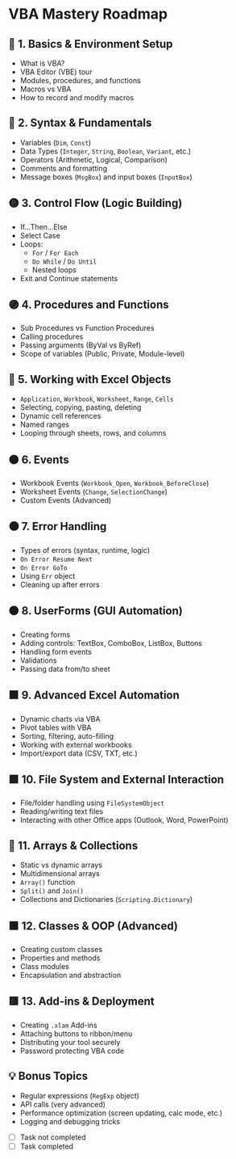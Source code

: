 
# VBA Mastery Roadmap

## 🧠 1. Basics & Environment Setup
- What is VBA?
- VBA Editor (VBE) tour
- Modules, procedures, and functions
- Macros vs VBA
- How to record and modify macros

## 🔵 2. Syntax & Fundamentals
- Variables (`Dim`, `Const`)
- Data Types (`Integer`, `String`, `Boolean`, `Variant`, etc.)
- Operators (Arithmetic, Logical, Comparison)
- Comments and formatting
- Message boxes (`MsgBox`) and input boxes (`InputBox`)

## 🟡 3. Control Flow (Logic Building)
- If...Then...Else
- Select Case
- Loops:
  - `For` / `For Each`
  - `Do While` / `Do Until`
  - Nested loops
- Exit and Continue statements

## 🟣 4. Procedures and Functions
- Sub Procedures vs Function Procedures
- Calling procedures
- Passing arguments (ByVal vs ByRef)
- Scope of variables (Public, Private, Module-level)

## 🔴 5. Working with Excel Objects
- `Application`, `Workbook`, `Worksheet`, `Range`, `Cells`
- Selecting, copying, pasting, deleting
- Dynamic cell references
- Named ranges
- Looping through sheets, rows, and columns

## 🟠 6. Events
- Workbook Events (`Workbook_Open`, `Workbook_BeforeClose`)
- Worksheet Events (`Change`, `SelectionChange`)
- Custom Events (Advanced)

## ⚫ 7. Error Handling
- Types of errors (syntax, runtime, logic)
- `On Error Resume Next`
- `On Error GoTo`
- Using `Err` object
- Cleaning up after errors

## 🟤 8. UserForms (GUI Automation)
- Creating forms
- Adding controls: TextBox, ComboBox, ListBox, Buttons
- Handling form events
- Validations
- Passing data from/to sheet

## 🟧 9. Advanced Excel Automation
- Dynamic charts via VBA
- Pivot tables with VBA
- Sorting, filtering, auto-filling
- Working with external workbooks
- Import/export data (CSV, TXT, etc.)

## 🟩 10. File System and External Interaction
- File/folder handling using `FileSystemObject`
- Reading/writing text files
- Interacting with other Office apps (Outlook, Word, PowerPoint)

## 🔷 11. Arrays & Collections
- Static vs dynamic arrays
- Multidimensional arrays
- `Array()` function
- `Split()` and `Join()`
- Collections and Dictionaries (`Scripting.Dictionary`)

## 🟫 12. Classes & OOP (Advanced)
- Creating custom classes
- Properties and methods
- Class modules
- Encapsulation and abstraction

## 🟥 13. Add-ins & Deployment
- Creating `.xlam` Add-ins
- Attaching buttons to ribbon/menu
- Distributing your tool securely
- Password protecting VBA code

## 💡 Bonus Topics
- Regular expressions (`RegExp` object)
- API calls (very advanced)
- Performance optimization (screen updating, calc mode, etc.)
- Logging and debugging tricks

- [ ] Task not completed
- [ ] Task completed
